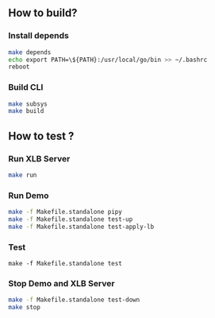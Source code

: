 ## How to build?

### Install depends

```bash
make depends
echo export PATH=\${PATH}:/usr/local/go/bin >> ~/.bashrc
reboot
```

### Build CLI

```bash
make subsys
make build
```

## How to test ?

### Run XLB Server

```bash
make run
```

### Run Demo

```bash
make -f Makefile.standalone pipy
make -f Makefile.standalone test-up
make -f Makefile.standalone test-apply-lb
```

### Test

```
make -f Makefile.standalone test
```



### Stop Demo and XLB Server

```bash
make -f Makefile.standalone test-down
make stop
```

